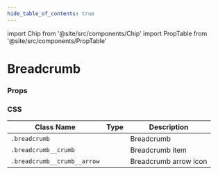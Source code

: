 ```yaml
---
hide_table_of_contents: true
---
```


import Chip from '@site/src/components/Chip'
import PropTable from '@site/src/components/PropTable'

# Breadcrumb

### Props

<PropTable displayName="Breadcrumb"/>

### CSS

| Class Name                  | Type                   | Description           |
|-----------------------------| ---------------------- |-----------------------|
| `.breadcrumb`               | <Chip />               | Breadcrumb            |
| `.breadcrumb__crumb`        | <Chip  />              | Breadcrumb item       |
| `.breadcrumb__crumb__arrow` | <Chip />               | Breadcrumb arrow icon |
